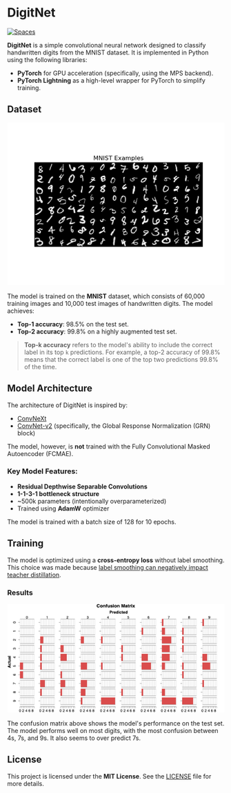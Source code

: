 # DigitNet

[![Spaces](https://img.shields.io/badge/%F0%9F%A4%97%20Hugging%20Face-Spaces-blue)](https://huggingface.co/spaces/karanravindra/digitnet)

**DigitNet** is a simple convolutional neural network designed to classify handwritten digits from the MNIST dataset. It is implemented in Python using the following libraries:

- **PyTorch** for GPU acceleration (specifically, using the MPS backend).
- **PyTorch Lightning** as a high-level wrapper for PyTorch to simplify training.

## Dataset

![Example image](./assets/examples.png)

The model is trained on the **MNIST** dataset, which consists of 60,000 training images and 10,000 test images of handwritten digits. The model achieves:

- **Top-1 accuracy**: 98.5% on the test set.
- **Top-2 accuracy**: 99.8% on a highly augmented test set.

> **Top-k accuracy** refers to the model's ability to include the correct label in its top `k` predictions. For example, a top-2 accuracy of 99.8% means that the correct label is one of the top two predictions 99.8% of the time.

## Model Architecture

The architecture of DigitNet is inspired by:

- [ConvNeXt](https://arxiv.org/pdf/2201.03545)
- [ConvNet-v2](https://arxiv.org/pdf/2301.00808) (specifically, the Global Response Normalization (GRN) block)

The model, however, is **not** trained with the Fully Convolutional Masked Autoencoder (FCMAE).

### Key Model Features:

- **Residual Depthwise Separable Convolutions**
- **1-1-3-1 bottleneck structure**
- ~500k parameters (intentionally overparameterized)
- Trained using **AdamW** optimizer

The model is trained with a batch size of 128 for 10 epochs.

## Training

The model is optimized using a **cross-entropy loss** without label smoothing. This choice was made because [label smoothing can negatively impact teacher distillation](https://arxiv.org/pdf/1906.02629).

### Results

![Confusion matrix](./assets/cm.png)

The confusion matrix above shows the model's performance on the test set. The model performs well on most digits, with the most confusion between 4s, 7s, and 9s. It also seems to over predict 7s.

## License

This project is licensed under the **MIT License**. See the [LICENSE](LICENSE) file for more details.
